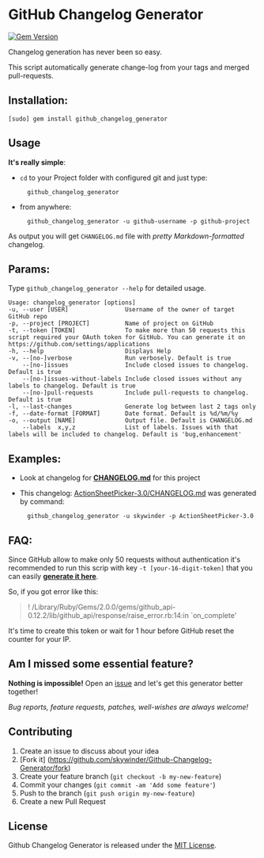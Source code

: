 GitHub Changelog Generator
==================

[![Gem Version](https://badge.fury.io/rb/github_changelog_generator.svg)](http://badge.fury.io/rb/github_changelog_generator)

Changelog generation has never been so easy.

This script automatically generate change-log from your tags and merged pull-requests.

## Installation:
	[sudo] gem install github_changelog_generator

## Usage
**It's really simple**: 

- `cd` to your Project folder with configured git and just type:

		github_changelog_generator

- from anywhere:

		github_changelog_generator -u github-username -p github-project
     
As output you will get `CHANGELOG.md` file with *pretty Markdown-formatted* changelog.

## Params:
Type `github_changelog_generator --help` for detailed usage.

    Usage: changelog_generator [options]
    -u, --user [USER]                Username of the owner of target GitHub repo
    -p, --project [PROJECT]          Name of project on GitHub
    -t, --token [TOKEN]              To make more than 50 requests this script required your OAuth token for GitHub. You can generate it on https://github.com/settings/applications
    -h, --help                       Displays Help
    -v, --[no-]verbose               Run verbosely. Default is true
        --[no-]issues                Include closed issues to changelog. Default is true
        --[no-]issues-without-labels Include closed issues without any labels to changelog. Default is true
        --[no-]pull-requests         Include pull-requests to changelog. Default is true
    -l, --last-changes               Generate log between last 2 tags only
    -f, --date-format [FORMAT]       Date format. Default is %d/%m/%y
    -o, --output [NAME]              Output file. Default is CHANGELOG.md
        --labels  x,y,z              List of labels. Issues with that labels will be included to changelog. Default is 'bug,enhancement'

## Examples:

- Look at changelog for **[CHANGELOG.md](https://github.com/skywinder/Github-Changelog-Generator/blob/master/CHANGELOG.md)** for this project
- This changelog: [ActionSheetPicker-3.0/CHANGELOG.md](https://github.com/skywinder/ActionSheetPicker-3.0/blob/master/CHANGELOG.md)  was generated by command:

		github_changelog_generator -u skywinder -p ActionSheetPicker-3.0


## FAQ:
Since GitHub allow to make only 50 requests without authentication it's recommended to run this scrip with key `-t [your-16-digit-token]` that you can easily **[generate it here](https://github.com/settings/applications)**.

So, if you got error like this:
>! /Library/Ruby/Gems/2.0.0/gems/github_api-0.12.2/lib/github_api/response/raise_error.rb:14:in `on_complete'

It's time to create this token or wait for 1 hour before GitHub reset the counter for your IP.

## Am I missed some essential feature?

**Nothing is impossible!** Open an [issue](https://github.com/skywinder/Github-Changelog-Generator/issues/new) and let's get this generator better together!

*Bug reports, feature requests, patches, well-wishes are always welcome!*

## Contributing

1. Create an issue to discuss about your idea
2. [Fork it] (https://github.com/skywinder/Github-Changelog-Generator/fork)
3. Create your feature branch (`git checkout -b my-new-feature`)
4. Commit your changes (`git commit -am 'Add some feature'`)
5. Push to the branch (`git push origin my-new-feature`)
6. Create a new Pull Request

## License

Github Changelog Generator is released under the [MIT License](http://www.opensource.org/licenses/MIT).